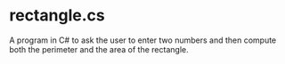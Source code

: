 # rectangle.cs
A program in C# to ask the user to enter two numbers and then compute both the perimeter and the area of the rectangle.

